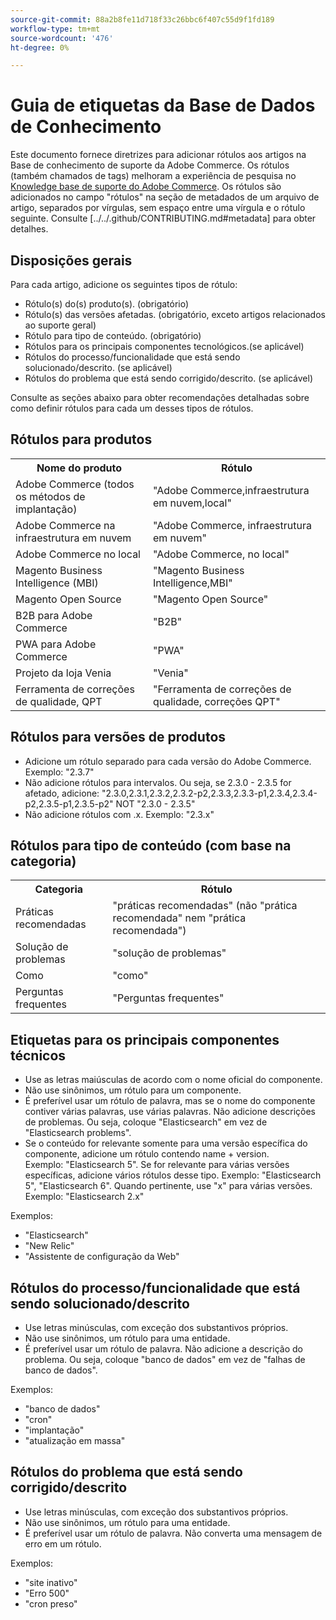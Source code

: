 ```yaml
---
source-git-commit: 88a2b8fe11d718f33c26bbc6f407c55d9f1fd189
workflow-type: tm+mt
source-wordcount: '476'
ht-degree: 0%

---
```

# Guia de etiquetas da Base de Dados de Conhecimento

Este documento fornece diretrizes para adicionar rótulos aos artigos na Base de conhecimento de suporte da Adobe Commerce.
Os rótulos (também chamados de tags) melhoram a experiência de pesquisa no [Knowledge base de suporte do Adobe Commerce](https://support.magento.com/hc/en-us).
Os rótulos são adicionados no campo &quot;rótulos&quot; na seção de metadados de um arquivo de artigo, separados por vírgulas, sem espaço entre uma vírgula e o rótulo seguinte.
Consulte [../../.github/CONTRIBUTING.md#metadata] para obter detalhes.

## Disposições gerais

Para cada artigo, adicione os seguintes tipos de rótulo:

* Rótulo(s) do(s) produto(s). (obrigatório)
* Rótulo(s) das versões afetadas. (obrigatório, exceto artigos relacionados ao suporte geral)
* Rótulo para tipo de conteúdo. (obrigatório)
* Rótulos para os principais componentes tecnológicos.(se aplicável)
* Rótulos do processo/funcionalidade que está sendo solucionado/descrito. (se aplicável)
* Rótulos do problema que está sendo corrigido/descrito. (se aplicável)

Consulte as seções abaixo para obter recomendações detalhadas sobre como definir rótulos para cada um desses tipos de rótulos.

## Rótulos para produtos

<table>
<tbody>
  <tr>
    <th>Nome do produto</th>
    <th>Rótulo</th>
  </tr>
  <tr>
    <td>Adobe Commerce (todos os métodos de implantação) </td>
    <td>
    "Adobe Commerce,infraestrutura em nuvem,local"
    </td>
  </tr>
  <tr>
    <td>Adobe Commerce na infraestrutura em nuvem</td>
    <td>
      "Adobe Commerce, infraestrutura em nuvem"
    </td>
  </tr>
  <tr>
    <td>Adobe Commerce no local</td>
    <td>"Adobe Commerce, no local"</td>
  </tr>
  <tr>
    <td>Magento Business Intelligence (MBI)</td>
    <td>
        "Magento Business Intelligence,MBI"
    </td>
  </tr>
   <tr>
    <td>Magento Open Source</td>
    <td>
        "Magento Open Source"
    </td>
  </tr>
  <tr>
    <td>B2B para Adobe Commerce</td>
    <td>"B2B"</td>
  </tr>
  <tr>
    <td>PWA para Adobe Commerce</td>
    <td>"PWA"</td>
  </tr>
  <tr>
    <td>Projeto da loja Venia</td>
    <td>"Venia"</td>
  </tr>
  <tr>
    <td>Ferramenta de correções de qualidade, QPT</td>
    <td>"Ferramenta de correções de qualidade, correções QPT"</td>
  </tr>
  </tbody>
</table>

## Rótulos para versões de produtos

* Adicione um rótulo separado para cada versão do Adobe Commerce. Exemplo: &quot;2.3.7&quot;
* Não adicione rótulos para intervalos.
Ou seja, se 2.3.0 - 2.3.5 for afetado, adicione: &quot;2.3.0,2.3.1,2.3.2,2.3.2-p2,2.3.3,2.3.3-p1,2.3.4,2.3.4-p2,2.3.5-p1,2.3.5-p2&quot; NOT &quot;2.3.0 - 2.3.5&quot;
* Não adicione rótulos com .x. Exemplo: &quot;2.3.x&quot;

## Rótulos para tipo de conteúdo (com base na categoria)

<table>
  <tbody>
    <tr>
      <th>Categoria</th>
      <th>Rótulo</th>
    </tr>
    <tr>
      <td>Práticas recomendadas</td>
      <td>"práticas recomendadas" (não "prática recomendada" nem "prática recomendada")</td>
    </tr>
    <tr>
      <td>
        Solução de problemas
      </td>
      <td>
      "solução de problemas"
      </td>
    </tr>
    <tr>
      <td>Como</td>
      <td>"como"</td>
    </tr>
    <tr>
      <td>Perguntas frequentes</td>
      <td >"Perguntas frequentes"</td>
    </tr>
  </tbody>
</table>

## Etiquetas para os principais componentes técnicos

* Use as letras maiúsculas de acordo com o nome oficial do componente.
* Não use sinônimos, um rótulo para um componente.
* É preferível usar um rótulo de palavra, mas se o nome do componente contiver várias palavras, use várias palavras. Não adicione descrições de problemas. Ou seja, coloque &quot;Elasticsearch&quot; em vez de &quot;Elasticsearch problems&quot;.
* Se o conteúdo for relevante somente para uma versão específica do componente, adicione um rótulo contendo name + version.\
  Exemplo: &quot;Elasticsearch 5&quot;. Se for relevante para várias versões específicas, adicione vários rótulos desse tipo. Exemplo: &quot;Elasticsearch 5&quot;, &quot;Elasticsearch 6&quot;. Quando pertinente, use &quot;x&quot; para várias versões. Exemplo: &quot;Elasticsearch 2.x&quot;

Exemplos:

* &quot;Elasticsearch&quot;
* &quot;New Relic&quot;
* &quot;Assistente de configuração da Web&quot;

## Rótulos do processo/funcionalidade que está sendo solucionado/descrito

* Use letras minúsculas, com exceção dos substantivos próprios.
* Não use sinônimos, um rótulo para uma entidade.
* É preferível usar um rótulo de palavra. Não adicione a descrição do problema. Ou seja, coloque &quot;banco de dados&quot; em vez de &quot;falhas de banco de dados&quot;.

Exemplos: 

* &quot;banco de dados&quot;
* &quot;cron&quot;
* &quot;implantação&quot;
* &quot;atualização em massa&quot;

## Rótulos do problema que está sendo corrigido/descrito

* Use letras minúsculas, com exceção dos substantivos próprios.
* Não use sinônimos, um rótulo para uma entidade.
* É preferível usar um rótulo de palavra. Não converta uma mensagem de erro em um rótulo.

Exemplos:

* &quot;site inativo&quot;
* &quot;Erro 500&quot;
* &quot;cron preso&quot;
